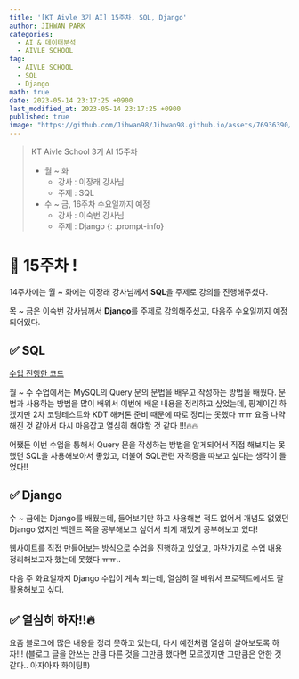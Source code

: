 ```yaml
---
title: '[KT Aivle 3기 AI] 15주차. SQL, Django'
author: JIHWAN PARK
categories:
  - AI & 데이터분석
  - AIVLE SCHOOL
tag:
  - AIVLE SCHOOL
  - SQL
  - Django
math: true
date: 2023-05-14 23:17:25 +0900
last_modified_at: 2023-05-14 23:17:25 +0900
published: true
image: "https://github.com/Jihwan98/Jihwan98.github.io/assets/76936390/6be11e55-36a3-4a86-8e30-d8928f732a0c"
---
```

> KT Aivle School 3기 AI 15주차
> - 월 ~ 화
>   - 강사 : 이장래 강사님
>   - 주제 : SQL
> - 수 ~ 금, 16주차 수요일까지 예정
>   - 강사 : 이숙번 강사님
>   - 주제 : Django
{: .prompt-info}

# 🌟 15주차 !

14주차에는 월 ~ 화에는 이장래 강사님께서 **SQL**을 주제로 강의를 진행해주셨다.

목 ~ 금은 이숙번 강사님께서 **Django**를 주제로 강의해주셨고, 다음주 수요일까지 예정되어있다.

## ✅ SQL

[수업 진행한 코드](https://github.com/Jihwan98/aivle_school/tree/main/2023.05.08_SQL_%EC%8B%A4%EC%8A%B5%EC%9E%90%EB%A3%8C)

월 ~ 수 수업에서는 MySQL의 Query 문의 문법을 배우고 작성하는 방법을 배웠다. 문법과 사용하는 방법을 많이 배워서 이번에 배운 내용을 정리하고 싶었는데, 핑계이긴 하겠지만 2차 코딩테스트와 KDT 해커톤 준비 때문에 따로 정리는 못했다 ㅠㅠ 요즘 나약해진 것 같아서 다시 마음잡고 열심히 해야할 것 같다 !!!🔥🔥

어쨌든 이번 수업을 통해서 Query 문을 작성하는 방법을 알게되어서 직접 해보지는 못했던 SQL을 사용해보아서 좋았고, 더불어 SQL관련 자격증을 따보고 싶다는 생각이 들었다!!

## ✅ Django

수 ~ 금에는 Django를 배웠는데, 들어보기만 하고 사용해본 적도 없어서 개념도 없었던 Django 였지만 백엔드 쪽을 공부해보고 싶어서 되게 재밌게 공부해보고 있다!

웹사이트를 직접 만들어보는 방식으로 수업을 진행하고 있었고, 마찬가지로 수업 내용 정리해보고자 했는데 못했다 ㅠㅠ..

다음 주 화요일까지 Django 수업이 계속 되는데, 열심히 잘 배워서 프로젝트에서도 잘 활용해보고 싶다.

## ✅ 열심히 하자!!🔥

요즘 블로그에 많은 내용을 정리 못하고 있는데, 다시 예전처럼 열심히 살아보도록 하자!!! (블로그 글을 안쓰는 만큼 다른 것을 그만큼 했다면 모르겠지만 그만큼은 안한 것 같다.. 아자아자 화이팅!!)